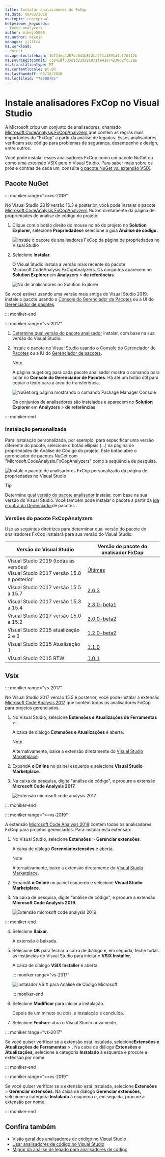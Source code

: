 ```yaml
---
title: Instalar analisadores do FxCop
ms.date: 08/03/2018
ms.topic: conceptual
helpviewer_keywords:
- fxcop analyzers
author: mikejo5000
ms.author: mikejo
manager: jillfra
ms.workload:
- dotnet
ms.openlocfilehash: 1d734ea4d87dc5d1b8f2ca7f1a1891a4cf7d512b
ms.sourcegitcommit: cc841df335d1d22d281871fe41e74238d2fc52a6
ms.translationtype: MT
ms.contentlocale: pt-BR
ms.lasthandoff: 03/18/2020
ms.locfileid: "79508765"
---
```

# <a name="install-fxcop-analyzers-in-visual-studio"></a>Instale analisadores FxCop no Visual Studio

A Microsoft criou um conjunto de analisadores, chamado [Microsoft.CodeAnalysis.FxCopAnalyzers,](https://www.nuget.org/packages/Microsoft.CodeAnalysis.FxCopAnalyzers)que contém as regras mais importantes do "FxCop" a partir da análise de legados. Esses analisadores verificam seu código para problemas de segurança, desempenho e design, entre outros.

Você pode instalar esses analisadores FxCop como um pacote NuGet ou como uma extensão VSIX para o Visual Studio. Para saber mais sobre os prós e contras de cada um, consulte [o pacote NuGet vs. extensão VSIX](roslyn-analyzers-overview.md#nuget-package-versus-vsix-extension).

## <a name="nuget-package"></a>Pacote NuGet

::: moniker range=">=vs-2019"

No Visual Studio 2019 versão 16.3 e posterior, você pode instalar o pacote [Microsoft.CodeAnalysis.FxCopAnalyzers](https://www.nuget.org/packages/Microsoft.CodeAnalysis.FxCopAnalyzers) NuGet diretamente da página de propriedades de análise de código do projeto:

1. Clique com o botão direito do mouse no nó do projeto no **Solution Explorer,** selecione **Propriedades**e selecione a guia **Análise de código.**

   ![Instale o pacote de analisadores FxCop da página de propriedades no Visual Studio](media/install-fxcop-properties-page.png)

2. Selecione **Instalar**.

   O Visual Studio instala a versão mais recente do pacote Microsoft.CodeAnalysis.FxCopAnalyzers. Os conjuntos aparecem no **Solution Explorer** em **Analyzers** > **de referências**.

   ![Nó de analisadores no Solution Explorer](media/solution-explorer-analyzers-node.png)

Se você estiver usando uma versão mais antiga do Visual Studio 2019, instale o pacote usando o [Console do Gerenciador de Pacotes](/nuget/quickstart/install-and-use-a-package-in-visual-studio#package-manager-console) ou a UI do [Gerenciador de pacotes](/nuget/quickstart/install-and-use-a-package-in-visual-studio#package-manager-console).

::: moniker-end

::: moniker range="vs-2017"

1. [Determine qual versão do pacote analisador](#fxcopanalyzers-package-versions) instalar, com base na sua versão do Visual Studio.

2. Instale o pacote no Visual Studio usando o [Console do Gerenciador de Pacotes](/nuget/quickstart/install-and-use-a-package-in-visual-studio#package-manager-console) ou a IU do [Gerenciador de pacotes](/nuget/quickstart/install-and-use-a-package-in-visual-studio#package-manager-console).

   > [!NOTE]
   > A página nuget.org para cada pacote analisador mostra o comando para colar no **Console do Gerenciador de Pacotes**. Há até um botão útil para copiar o texto para a área de transferência.
   >
   > ![NuGet.org página mostrando o comando Package Manager Console](media/nuget-package-manager-command.png)

   Os conjuntos de analisadores são instalados e aparecem no **Solution Explorer** em **Analyzers** > **de referências**.

::: moniker-end

### <a name="custom-installation"></a>Instalação personalizada

Para instalação personalizada, por exemplo, para especificar uma versão diferente do pacote, selecione o botão ellipsis (...) na página de propriedades de Análise de Código do projeto. Este botão abre o gerenciador de pacotes NuGet com "Microsoft.CodeAnalysis.FxCopAnalyzers" como a seqüência de pesquisa.

![Instale o pacote de analisadores FxCop personalizado da página de propriedades no Visual Studio](media/install-fxcop-properties-page-ellipsis.png)

> [!TIP]
> Determine [qual versão do pacote analisador](#fxcopanalyzers-package-versions) instalar, com base na sua versão do Visual Studio. Você também pode instalar o pacote a partir da [ida e outra do Gerenciador](/nuget/quickstart/install-and-use-a-package-in-visual-studio#package-manager-console)de pacotes .

### <a name="fxcopanalyzers-package-versions"></a>Versões do pacote FxCopAnalyzers

Use as seguintes diretrizes para determinar qual versão do pacote de analisadores FxCop instalará para sua versão do Visual Studio:

| Versão do Visual Studio | Versão do pacote do analisador FxCop |
| - | - |
| Visual Studio 2019 (todas as versões)<br />Visual Studio 2017 versão 15.8 e posterior | [Últimas](https://www.nuget.org/packages/Microsoft.CodeAnalysis.FxCopAnalyzers/) |
| Visual Studio 2017 versão 15.5 a 15.7 | [2.6.3](https://www.nuget.org/packages/Microsoft.CodeAnalysis.FxCopAnalyzers/2.6.3) |
| Visual Studio 2017 versão 15.3 a 15.4 | [2.3.0-beta1](https://www.nuget.org/packages/Microsoft.CodeAnalysis.FxCopAnalyzers/2.3.0-beta1) |
| Visual Studio 2017 versão 15.0 a 15.2 | [2.0.0-beta2](https://www.nuget.org/packages/Microsoft.CodeAnalysis.FxCopAnalyzers/2.0.0-beta2) |
| Visual Studio 2015 atualização 2 e 3 | [1.2.0-beta2](https://www.nuget.org/packages/Microsoft.CodeAnalysis.FxCopAnalyzers/1.2.0-beta2) |
| Visual Studio 2015 Atualização 1 | [1.1.0](https://www.nuget.org/packages/Microsoft.CodeAnalysis.FxCopAnalyzers/1.1.0) |
| Visual Studio 2015 RTW | [1.0.1](https://www.nuget.org/packages/Microsoft.CodeAnalysis.FxCopAnalyzers/1.0.1) |

## <a name="vsix"></a>Vsix

::: moniker range="vs-2017"

No Visual Studio 2017 versão 15.5 e posterior, você pode instalar a extensão [Microsoft Code Analysis 2017](https://marketplace.visualstudio.com/items?itemName=VisualStudioPlatformTeam.MicrosoftCodeAnalysis2017) que contém todos os analisadores FxCop para projetos gerenciados.

1. No Visual Studio, selecione **Extensões e Atualizações de** **Ferramentas** > .

   A caixa de diálogo **Extensões e Atualizações** é aberta.

   > [!NOTE]
   > Alternativamente, baixe a extensão diretamente do [Visual Studio Marketplace](https://marketplace.visualstudio.com/items?itemName=VisualStudioPlatformTeam.MicrosoftCodeAnalysis2017).

2. ExpandA **o Online** no painel esquerdo e selecione **Visual Studio Marketplace**.

3. Na caixa de pesquisa, digite "análise de código", e procure a extensão **Microsoft Code Analysis 2017.**

   ![Extensão microsoft code analysis 2017](media/extensions-and-updates-code-analysis.png)

::: moniker-end

::: moniker range=">=vs-2019"

A extensão [Microsoft Code Analysis 2019](https://marketplace.visualstudio.com/items?itemName=VisualStudioPlatformTeam.MicrosoftCodeAnalysis2019) contém todos os analisadores FxCop para projetos gerenciados. Para instalar esta extensão:

1. No Visual Studio, selecione **Extensões** > **Gerenciar extensões**.

   A caixa de diálogo **Gerenciar extensões** é aberta.

   > [!NOTE]
   > Alternativamente, baixe a extensão diretamente do [Visual Studio Marketplace](https://marketplace.visualstudio.com/items?itemName=VisualStudioPlatformTeam.MicrosoftCodeAnalysis2019).

2. ExpandA **o Online** no painel esquerdo e selecione **Visual Studio Marketplace**.

3. Na caixa de pesquisa, digite "análise de código", e procure a extensão **Microsoft Code Analysis 2019.**

   ![Extensão microsoft code analysis 2019](media/manage-extensions-code-analysis.png)

::: moniker-end

4. Selecione **Baixar**.

   A extensão é baixada.

5. Selecione **OK** para fechar a caixa de diálogo e, em seguida, feche todas as instâncias do Visual Studio para iniciar o **VSIX Installer**.

   A caixa de diálogo **VSIX Installer** é aberta.

   ::: moniker range="vs-2017"

   ![Instalador VSIX para Análise de Código Microsoft](media/vsix-installer-code-analysis.png)

   ::: moniker-end

6. Selecione **Modificar** para iniciar a instalação.

   Depois de um minuto ou dois, a instalação é concluída.

7. Selecione **Fechar**e abra o Visual Studio novamente.

::: moniker range="vs-2017"

Se você quiser verificar se a extensão está instalada, selecione**Extensões e Atualizações de** **Ferramentas** > . Na caixa de diálogo **Extensões e Atualizações,** selecione a categoria **Instalado** à esquerda e procure a extensão por nome.

::: moniker-end

::: moniker range=">=vs-2019"

Se você quiser verificar se a extensão está instalada, selecione **Extensões** > **Gerenciar extensões**. Na caixa de diálogo **Gerenciar extensões,** selecione a categoria **Instalado** à esquerda e, em seguida, procure a extensão por nome.

::: moniker-end

## <a name="see-also"></a>Confira também

- [Visão geral dos analisadores de código no Visual Studio](../code-quality/roslyn-analyzers-overview.md)
- [Usar analisadores de código no Visual Studio](../code-quality/use-roslyn-analyzers.md)
- [Migrar da análise de legado para analisadores de código](../code-quality/migrate-from-legacy-analysis-to-fxcop-analyzers.md)

